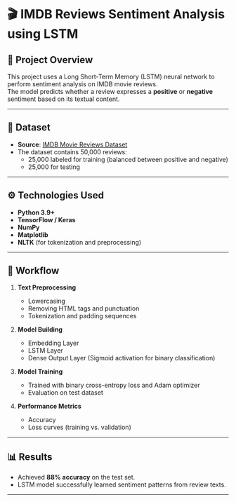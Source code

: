 
# 🎬 IMDB Reviews Sentiment Analysis using LSTM

## 📝 Project Overview

This project uses a Long Short-Term Memory (LSTM) neural network to perform sentiment analysis on IMDB movie reviews.  
The model predicts whether a review expresses a **positive** or **negative** sentiment based on its textual content.

---

## 📁 Dataset

- **Source**: [IMDB Movie Reviews Dataset](https://ai.stanford.edu/~amaas/data/sentiment/)
- The dataset contains 50,000 reviews:
  - 25,000 labeled for training (balanced between positive and negative)
  - 25,000 for testing

---

## ⚙️ Technologies Used

- **Python 3.9+**
- **TensorFlow / Keras**
- **NumPy**
- **Matplotlib**
- **NLTK** (for tokenization and preprocessing)

---

## 🔄 Workflow

1. **Text Preprocessing**
   - Lowercasing
   - Removing HTML tags and punctuation
   - Tokenization and padding sequences

2. **Model Building**
   - Embedding Layer
   - LSTM Layer
   - Dense Output Layer (Sigmoid activation for binary classification)

3. **Model Training**
   - Trained with binary cross-entropy loss and Adam optimizer
   - Evaluation on test dataset

4. **Performance Metrics**
   - Accuracy
   - Loss curves (training vs. validation)

---

## 📊 Results

- Achieved **88% accuracy** on the test set.
- LSTM model successfully learned sentiment patterns from review texts.

---
